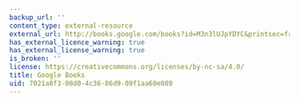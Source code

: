 ```yaml
---
backup_url: ''
content_type: external-resource
external_url: http://books.google.com/books?id=M3n3lUJpYDYC&printsec=frontcover
has_external_licence_warning: true
has_external_license_warning: true
is_broken: ''
license: https://creativecommons.org/licenses/by-nc-sa/4.0/
title: Google Books
uid: 7021a8f3-08d0-4c36-86d9-09f1aa60e089
---
```

